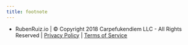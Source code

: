```yaml
---
title: footnote
---
```

 
* RubenRuiz.io |
© Copyright 2018 Carpefukendiem LLC - All Rights Reserved |
<a href="/privacy">Privacy Policy</a> | 
<a href="/terms">Terms of Service</a>


